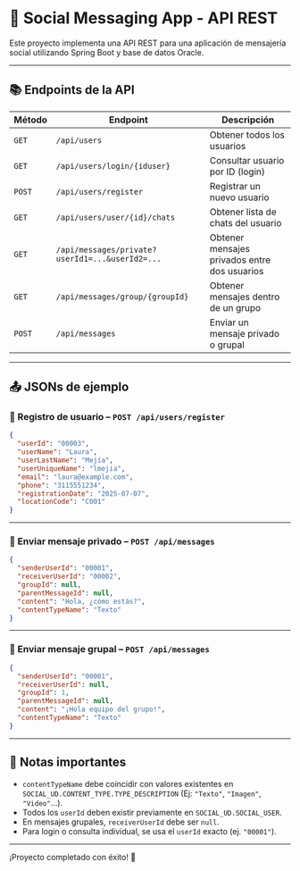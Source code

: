 
# 📱 Social Messaging App - API REST

Este proyecto implementa una API REST para una aplicación de mensajería social utilizando Spring Boot y base de datos Oracle.

---

## 📚 Endpoints de la API

| Método | Endpoint                                                  | Descripción                                      |
|--------|-----------------------------------------------------------|--------------------------------------------------|
| `GET`  | `/api/users`                                              | Obtener todos los usuarios                       |
| `GET`  | `/api/users/login/{iduser}`                               | Consultar usuario por ID (login)                 |
| `POST` | `/api/users/register`                                     | Registrar un nuevo usuario                       |
| `GET`  | `/api/users/user/{id}/chats`                              | Obtener lista de chats del usuario               |
| `GET`  | `/api/messages/private?userId1=...&userId2=...`           | Obtener mensajes privados entre dos usuarios     |
| `GET`  | `/api/messages/group/{groupId}`                           | Obtener mensajes dentro de un grupo              |
| `POST` | `/api/messages`                                           | Enviar un mensaje privado o grupal               |

---

## 📤 JSONs de ejemplo

### 🔹 Registro de usuario – `POST /api/users/register`

```json
{
  "userId": "00003",
  "userName": "Laura",
  "userLastName": "Mejía",
  "userUniqueName": "lmejia",
  "email": "laura@example.com",
  "phone": "3115551234",
  "registrationDate": "2025-07-07",
  "locationCode": "C001"
}
```

---

### 🔹 Enviar mensaje privado – `POST /api/messages`

```json
{
  "senderUserId": "00001",
  "receiverUserId": "00002",
  "groupId": null,
  "parentMessageId": null,
  "content": "Hola, ¿cómo estás?",
  "contentTypeName": "Texto"
}
```

---

### 🔹 Enviar mensaje grupal – `POST /api/messages`

```json
{
  "senderUserId": "00001",
  "receiverUserId": null,
  "groupId": 1,
  "parentMessageId": null,
  "content": "¡Hola equipo del grupo!",
  "contentTypeName": "Texto"
}
```

---

## 📝 Notas importantes

- `contentTypeName` debe coincidir con valores existentes en `SOCIAL_UD.CONTENT_TYPE.TYPE_DESCRIPTION` (Ej: `"Texto"`, `"Imagen"`, `"Video"`...).
- Todos los `userId` deben existir previamente en `SOCIAL_UD.SOCIAL_USER`.
- En mensajes grupales, `receiverUserId` debe ser `null`.
- Para login o consulta individual, se usa el `userId` exacto (ej. `"00001"`).

---

¡Proyecto completado con éxito! 🎯

